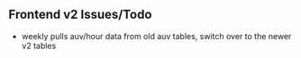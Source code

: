 ## Frontend v2 Issues/Todo

* weekly pulls auv/hour data from old auv tables, switch over to the newer v2 tables
